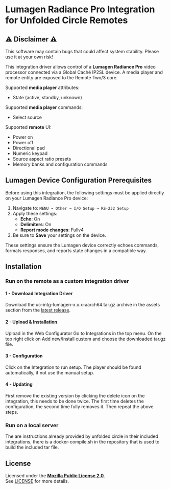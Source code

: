 # Lumagen Radiance Pro Integration for Unfolded Circle Remotes

## ⚠️ Disclaimer ⚠️


This software may contain bugs that could affect system stability. Please use it at your own risk!


This integration driver allows control of a **Lumagen Radiance Pro** video processor connected via a Global Caché IP2SL device. A media player and remote entity are exposed to the Remote Two/3 core.

Supported **media player** attributes:

- State (active, standby, unknown)

Supported **media player** commands:

- Select source

Supported **remote** UI:

- Power on
- Power off
- Directional pad
- Numeric keypad
- Source aspect ratio presets
- Memory banks and configuration commands


## Lumagen Device Configuration Prerequisites

Before using this integration, the following settings must be applied directly on your Lumagen Radiance Pro device:

1. Navigate to: `MENU → Other → I/O Setup → RS-232 Setup`
2. Apply these settings:
   - **Echo**: On  
   - **Delimiters**: On  
   - **Report mode changes**: Fullv4
3. Be sure to **Save** your settings on the device.

These settings ensure the Lumagen device correctly echoes commands, formats responses, and reports state changes in a compatible way.

## Installation

### Run on the remote as a custom integration driver

#### 1 - Download Integration Driver
Download the uc-intg-lumagen-x.x.x-aarch64.tar.gz archive in the assets section from the [latest release](https://github.com/johncarey70/uc-integration-lumagen/releases/latest).

#### 2 - Upload & Installation
Upload in the Web Configurator
Go to Integrations in the top menu. On the top right click on Add new/Install custom and choose the downloaded tar.gz file.

#### 3 - Configuration
Click on the Integration to run setup. The player should be found automatically, if not use the manual setup.

#### 4 - Updating
First remove the existing version by clicking the delete icon on the integration, this needs to be done twice. The first time deletes the configuration, the second time fully removes it. Then repeat the above steps.

### Run on a local server
The are instructions already provided by unfolded circle in their included integrations, there is a docker-compile.sh in the repository that is used to build the included tar file.

## License

Licensed under the [**Mozilla Public License 2.0**](https://choosealicense.com/licenses/mpl-2.0/).  
See [LICENSE](LICENSE) for more details.

